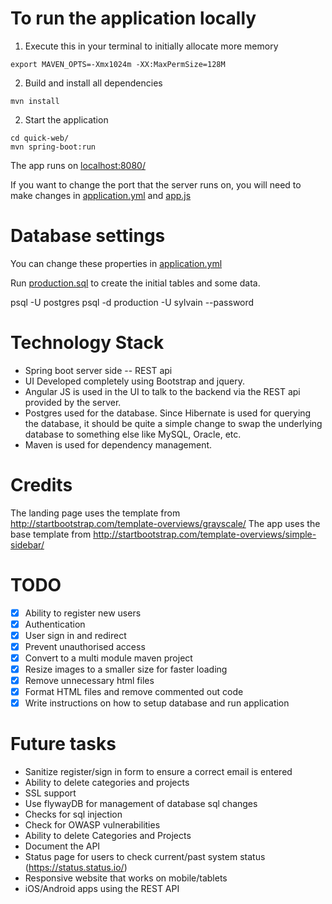 # To run the application locally
1) Execute this in your terminal to initially allocate more memory
```
export MAVEN_OPTS=-Xmx1024m -XX:MaxPermSize=128M
```

2) Build and install all dependencies 
```
mvn install
``` 

2) Start the application
```
cd quick-web/
mvn spring-boot:run
```
The app runs on [localhost:8080/](http://localhost:8080/)

If you want to change the port that the server runs on, you will need to make
changes in [application.yml](quick-web/src/main/resources/application.yml) and [app.js](quick-web/public/js/app.js)

# Database settings
You can change these properties in [application.yml](quick-web/src/main/resources/application.yml)

Run [production.sql](db/production.sql) to create the initial tables and some data.

psql -U postgres
psql -d production -U sylvain --password

# Technology Stack
- Spring boot server side
-- REST api
- UI Developed completely using Bootstrap and jquery.
- Angular JS is used in the UI to talk to the backend via the REST api provided by the server.
- Postgres used for the database. Since Hibernate is used for querying the database, it should be quite a simple change to swap the underlying database to something else like MySQL, Oracle, etc.
- Maven is used for dependency management.

# Credits
The landing page uses the template from http://startbootstrap.com/template-overviews/grayscale/
The app uses the base template from http://startbootstrap.com/template-overviews/simple-sidebar/


# TODO
- [x] Ability to register new users
- [x] Authentication
- [x] User sign in and redirect
- [x] Prevent unauthorised access
- [x] Convert to a multi module maven project
- [x] Resize images to a smaller size for faster loading
- [x] Remove unnecessary html files
- [x] Format HTML files and remove commented out code
- [x] Write instructions on how to setup database and run application

# Future tasks
- Sanitize register/sign in form to ensure a correct email is entered
- Ability to delete categories and projects
- SSL support
- Use flywayDB for management of database sql changes
- Checks for sql injection
- Check for OWASP vulnerabilities
- Ability to delete Categories and Projects
- Document the API
- Status page for users to check current/past system status (https://status.status.io/)
- Responsive website that works on mobile/tablets
- iOS/Android apps using the REST API

